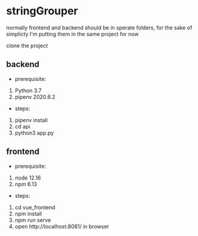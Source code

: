 # stringGrouper
normally frontend and backend should be in sperate folders, for the sake of simplicty I'm putting them in the same project for now

clone the project
## backend
* prerequisite: 
1. Python 3.7
2. pipenv 2020.6.2
* steps:
1. pipenv install
2. cd api
3. python3 app.py

## frontend
* prerequisite: 
1. node 12.16
2. npm 6.13
* steps:
1. cd vue_frontend
2. npm install
3. npm run serve
4. open http://localhost:8081/ in browser



